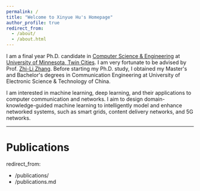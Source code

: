 ```yaml
---
permalink: /
title: "Welcome to Xinyue Hu's Homepage"
author_profile: true
redirect_from: 
  - /about/
  - /about.html
---
```


I am a final year Ph.D. candidate in [Computer Science & Engineering](https://cse.umn.edu/cs) at [University of Minnesota, Twin Cities](https://twin-cities.umn.edu/).  I am very fortunate to be advised by Prof. [Zhi-Li Zhang](https://www-users.cse.umn.edu/~zhang089/). Before starting my Ph.D. study, I obtained my Master's and Bachelor's degrees in Communication Engineering at University of Electronic Science & Technology of China.

I am interested in machine learning, deep learning, and their applications to computer communication and networks. I aim to design domain-knowledge-guided machine learning to intelligently model and enhance networked systems, such as smart grids, content delivery networks, and 5G networks.

---

Publications
======
redirect_from: 
  - /publications/
  - /publications.md


